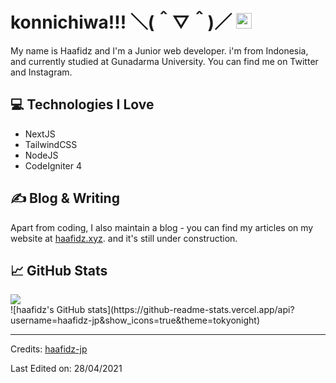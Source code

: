 <!-- insert rudeus pervert face -->
# konnichiwa!!! ＼(＾▽＾)／ <img src="https://media.giphy.com/media/hvRJCLFzcasrR4ia7z/giphy.gif" width="25px">

My name is Haafidz and I'm a Junior web developer. i'm from Indonesia, and currently studied at Gunadarma University. You can find me on Twitter and Instagram.


## &#x1F4BB; Technologies I Love
* NextJS
* TailwindCSS
* NodeJS
* CodeIgniter 4


## &#x270d; Blog & Writing

Apart from coding, I also maintain a blog - you can find my articles on my website at [haafidz.xyz](https://haafidz.xyz/). and it's still under construction.

## &#x1f4c8; GitHub Stats

<a href="https://github.com/haafidz-jp/haafidz-jp">
  <img align="center" src="https://github-readme-stats.vercel.app/api/top-langs/?username=haafidz-jp&hide=scss,less,hack,tex&title_color=ffffff&text_color=c9cacc&icon_color=2bbc8a&bg_color=1d1f21" />
</a>
<br>
![haafidz's GitHub stats](https://github-readme-stats.vercel.app/api?username=haafidz-jp&show_icons=true&theme=tokyonight)

 -------
Credits: [haafidz-jp](https://github.com/haafidz-jp)

Last Edited on: 28/04/2021

<!-- ＼(＾▽＾)／
Hajimemashite Pesu desu~
｡ﾟ･ (>﹏<) ･ﾟ｡
Arigato gozaimasu!
(ﾉ´ з `)ノ -->